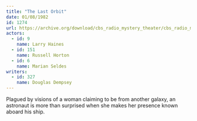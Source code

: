 ```yaml
---
title: "The Last Orbit"
date: 01/08/1982
id: 1274
url: https://archive.org/download/cbs_radio_mystery_theater/cbs_radio_mystery_theater-1251-1300.zip/cbs_radio_mystery_theater-1251-1300%2Fcbsrmt_1274_the_last_orbit.mp3
actors:  
  - id: 9
    name: Larry Haines  
  - id: 151
    name: Russell Horton  
  - id: 6
    name: Marian Seldes
writers:  
  - id: 327
    name: Douglas Dempsey
---
```

Plagued by visions of a woman claiming to be from another galaxy, an astronaut is more than surprised when she makes her presence known aboard his ship.